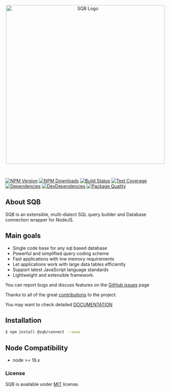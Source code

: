 <p style="text-align:center">
  <img src="https://user-images.githubusercontent.com/3836517/32965280-1a2b63ce-cbe7-11e7-8ee1-ba47313503c5.png" width="500px" alt="SQB Logo"/>
</p>

<br>

[![NPM Version][npm-image]][npm-url]
[![NPM Downloads][downloads-image]][downloads-url]
[![Build Status][travis-image]][travis-url]
[![Test Coverage][coveralls-image]][coveralls-url]
[![Dependencies][dependencies-image]][dependencies-url]
[![DevDependencies][devdependencies-image]][devdependencies-url]
[![Package Quality][quality-image]][quality-url]

## About SQB

SQB is an extensible, multi-dialect SQL query builder and Database connection wrapper for NodeJS.

## Main goals

-   Single code base for any sql based database
-   Powerful and simplified query coding scheme
-   Fast applications with low memory requirements
-   Let applications work with large data tables efficiently
-   Support latest JavaScript language standards
-   Lightweight and extensible framework.

You can report bugs and discuss features on the [GitHub issues](https://github.com/sqbjs/sqb/issues) page

Thanks to all of the great [contributions](https://github.com/sqbjs/sqb/graphs/contributors) to the project.

You may want to check detailed [DOCUMENTATION](https://sqbjs.github.io/sqb/)

## Installation

```bash
$ npm install @sqb/connect --save
```

## Node Compatibility

-   node >= 16.x

### License

SQB is available under [MIT](LICENSE) license.

[npm-image]: https://img.shields.io/npm/v/@sqb/connect.svg
[npm-url]: https://npmjs.org/package/@sqb/connect
[travis-image]: https://img.shields.io/travis/sqbjs/@sqb/connect/master.svg
[travis-url]: https://travis-ci.org/sqbjs/@sqb/connect
[coveralls-image]: https://img.shields.io/coveralls/sqbjs/@sqb/connect/master.svg
[coveralls-url]: https://coveralls.io/r/sqbjs/@sqb/connect
[downloads-image]: https://img.shields.io/npm/dm/@sqb/connect.svg
[downloads-url]: https://npmjs.org/package/@sqb/connect
[gitter-image]: https://badges.gitter.im/sqbjs/@sqb/connect.svg
[gitter-url]: https://gitter.im/sqbjs/@sqb/connect?utm_source=badge&utm_medium=badge&utm_campaign=pr-badge&utm_content=badge
[dependencies-image]: https://david-dm.org/sqbjs/@sqb/connect/status.svg
[dependencies-url]: https://david-dm.org/sqbjs/@sqb/connect
[devdependencies-image]: https://david-dm.org/sqbjs/@sqb/connect/dev-status.svg
[devdependencies-url]: https://david-dm.org/sqbjs/@sqb/connect?type=dev
[quality-image]: http://npm.packagequality.com/shield/@sqb/connect.png
[quality-url]: http://packagequality.com/#?package=@sqb/connect
